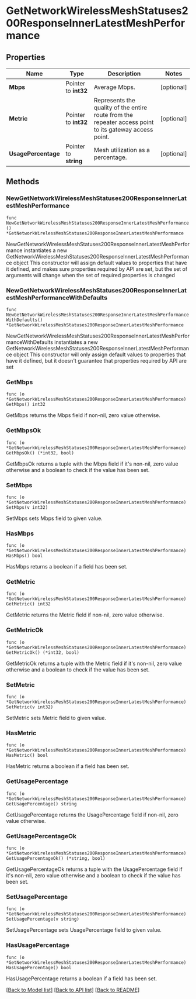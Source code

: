 # GetNetworkWirelessMeshStatuses200ResponseInnerLatestMeshPerformance

## Properties

Name | Type | Description | Notes
------------ | ------------- | ------------- | -------------
**Mbps** | Pointer to **int32** | Average Mbps. | [optional] 
**Metric** | Pointer to **int32** | Represents the quality of the entire route from the repeater access point to its gateway access point. | [optional] 
**UsagePercentage** | Pointer to **string** | Mesh utilization as a percentage. | [optional] 

## Methods

### NewGetNetworkWirelessMeshStatuses200ResponseInnerLatestMeshPerformance

`func NewGetNetworkWirelessMeshStatuses200ResponseInnerLatestMeshPerformance() *GetNetworkWirelessMeshStatuses200ResponseInnerLatestMeshPerformance`

NewGetNetworkWirelessMeshStatuses200ResponseInnerLatestMeshPerformance instantiates a new GetNetworkWirelessMeshStatuses200ResponseInnerLatestMeshPerformance object
This constructor will assign default values to properties that have it defined,
and makes sure properties required by API are set, but the set of arguments
will change when the set of required properties is changed

### NewGetNetworkWirelessMeshStatuses200ResponseInnerLatestMeshPerformanceWithDefaults

`func NewGetNetworkWirelessMeshStatuses200ResponseInnerLatestMeshPerformanceWithDefaults() *GetNetworkWirelessMeshStatuses200ResponseInnerLatestMeshPerformance`

NewGetNetworkWirelessMeshStatuses200ResponseInnerLatestMeshPerformanceWithDefaults instantiates a new GetNetworkWirelessMeshStatuses200ResponseInnerLatestMeshPerformance object
This constructor will only assign default values to properties that have it defined,
but it doesn't guarantee that properties required by API are set

### GetMbps

`func (o *GetNetworkWirelessMeshStatuses200ResponseInnerLatestMeshPerformance) GetMbps() int32`

GetMbps returns the Mbps field if non-nil, zero value otherwise.

### GetMbpsOk

`func (o *GetNetworkWirelessMeshStatuses200ResponseInnerLatestMeshPerformance) GetMbpsOk() (*int32, bool)`

GetMbpsOk returns a tuple with the Mbps field if it's non-nil, zero value otherwise
and a boolean to check if the value has been set.

### SetMbps

`func (o *GetNetworkWirelessMeshStatuses200ResponseInnerLatestMeshPerformance) SetMbps(v int32)`

SetMbps sets Mbps field to given value.

### HasMbps

`func (o *GetNetworkWirelessMeshStatuses200ResponseInnerLatestMeshPerformance) HasMbps() bool`

HasMbps returns a boolean if a field has been set.

### GetMetric

`func (o *GetNetworkWirelessMeshStatuses200ResponseInnerLatestMeshPerformance) GetMetric() int32`

GetMetric returns the Metric field if non-nil, zero value otherwise.

### GetMetricOk

`func (o *GetNetworkWirelessMeshStatuses200ResponseInnerLatestMeshPerformance) GetMetricOk() (*int32, bool)`

GetMetricOk returns a tuple with the Metric field if it's non-nil, zero value otherwise
and a boolean to check if the value has been set.

### SetMetric

`func (o *GetNetworkWirelessMeshStatuses200ResponseInnerLatestMeshPerformance) SetMetric(v int32)`

SetMetric sets Metric field to given value.

### HasMetric

`func (o *GetNetworkWirelessMeshStatuses200ResponseInnerLatestMeshPerformance) HasMetric() bool`

HasMetric returns a boolean if a field has been set.

### GetUsagePercentage

`func (o *GetNetworkWirelessMeshStatuses200ResponseInnerLatestMeshPerformance) GetUsagePercentage() string`

GetUsagePercentage returns the UsagePercentage field if non-nil, zero value otherwise.

### GetUsagePercentageOk

`func (o *GetNetworkWirelessMeshStatuses200ResponseInnerLatestMeshPerformance) GetUsagePercentageOk() (*string, bool)`

GetUsagePercentageOk returns a tuple with the UsagePercentage field if it's non-nil, zero value otherwise
and a boolean to check if the value has been set.

### SetUsagePercentage

`func (o *GetNetworkWirelessMeshStatuses200ResponseInnerLatestMeshPerformance) SetUsagePercentage(v string)`

SetUsagePercentage sets UsagePercentage field to given value.

### HasUsagePercentage

`func (o *GetNetworkWirelessMeshStatuses200ResponseInnerLatestMeshPerformance) HasUsagePercentage() bool`

HasUsagePercentage returns a boolean if a field has been set.


[[Back to Model list]](../README.md#documentation-for-models) [[Back to API list]](../README.md#documentation-for-api-endpoints) [[Back to README]](../README.md)


